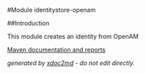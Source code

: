 
#Module identitystore-openam

##Introduction

This module creates an identity from OpenAM


[Maven documentation and reports](http://dev.lutece.paris.fr/plugins/module-identitystore-openam/)



 *generated by [xdoc2md](https://github.com/lutece-platform/tools-maven-xdoc2md-plugin) - do not edit directly.*